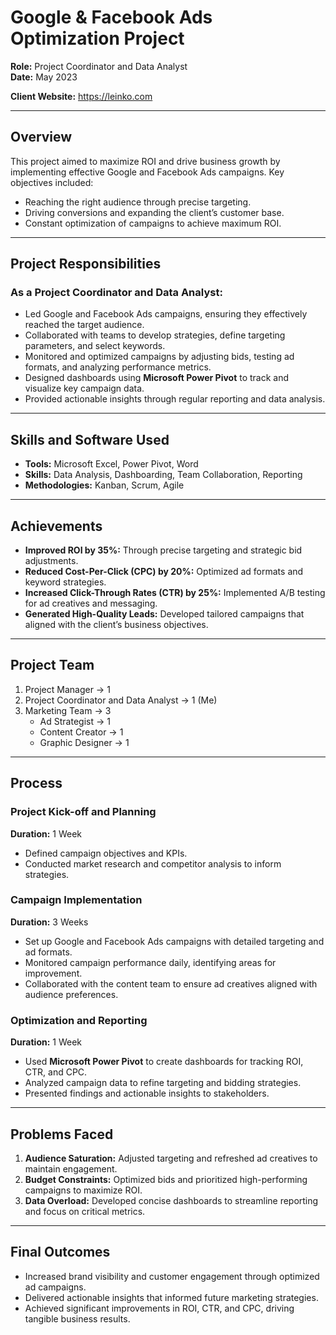 # Google & Facebook Ads Optimization Project  
**Role:** Project Coordinator and Data Analyst  
**Date:** May 2023

**Client Website:** https://leinko.com

---

## Overview  
This project aimed to maximize ROI and drive business growth by implementing effective Google and Facebook Ads campaigns. Key objectives included:  
- Reaching the right audience through precise targeting.  
- Driving conversions and expanding the client’s customer base.  
- Constant optimization of campaigns to achieve maximum ROI.  

---

## Project Responsibilities  

### As a Project Coordinator and Data Analyst:  
- Led Google and Facebook Ads campaigns, ensuring they effectively reached the target audience.  
- Collaborated with teams to develop strategies, define targeting parameters, and select keywords.  
- Monitored and optimized campaigns by adjusting bids, testing ad formats, and analyzing performance metrics.  
- Designed dashboards using **Microsoft Power Pivot** to track and visualize key campaign data.  
- Provided actionable insights through regular reporting and data analysis.  

---

## Skills and Software Used  
- **Tools:** Microsoft Excel, Power Pivot, Word  
- **Skills:** Data Analysis, Dashboarding, Team Collaboration, Reporting  
- **Methodologies:** Kanban, Scrum, Agile  

---

## Achievements  
- **Improved ROI by 35%:** Through precise targeting and strategic bid adjustments.  
- **Reduced Cost-Per-Click (CPC) by 20%:** Optimized ad formats and keyword strategies.  
- **Increased Click-Through Rates (CTR) by 25%:** Implemented A/B testing for ad creatives and messaging.  
- **Generated High-Quality Leads:** Developed tailored campaigns that aligned with the client’s business objectives.  

---

## Project Team  
1. Project Manager → 1  
2. Project Coordinator and Data Analyst → 1 (Me)  
3. Marketing Team → 3  
   - Ad Strategist → 1  
   - Content Creator → 1  
   - Graphic Designer → 1  

---

## Process  

### Project Kick-off and Planning  
**Duration:** 1 Week  
- Defined campaign objectives and KPIs.  
- Conducted market research and competitor analysis to inform strategies.  

### Campaign Implementation  
**Duration:** 3 Weeks  
- Set up Google and Facebook Ads campaigns with detailed targeting and ad formats.  
- Monitored campaign performance daily, identifying areas for improvement.  
- Collaborated with the content team to ensure ad creatives aligned with audience preferences.  

### Optimization and Reporting  
**Duration:** 1 Week  
- Used **Microsoft Power Pivot** to create dashboards for tracking ROI, CTR, and CPC.  
- Analyzed campaign data to refine targeting and bidding strategies.  
- Presented findings and actionable insights to stakeholders.  

---

## Problems Faced  

1. **Audience Saturation:** Adjusted targeting and refreshed ad creatives to maintain engagement.  
2. **Budget Constraints:** Optimized bids and prioritized high-performing campaigns to maximize ROI.  
3. **Data Overload:** Developed concise dashboards to streamline reporting and focus on critical metrics.  

---

## Final Outcomes  
- Increased brand visibility and customer engagement through optimized ad campaigns.  
- Delivered actionable insights that informed future marketing strategies.  
- Achieved significant improvements in ROI, CTR, and CPC, driving tangible business results.  

